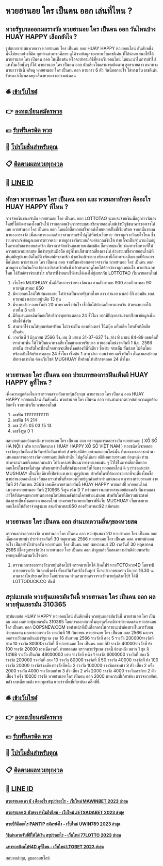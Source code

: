 # หวยฮานอย ใคร เป็นคน ออก เล่นที่ไหน ?
## หวยรัฐบาลออกผลรางวัล หวยฮานอย ใคร เป็นคน ออก วันไหนบ้าง HUAY HAPPY เลือกยังไง ?
รูปแบบการเล่นหวยลาว หวยฮานอย ใคร เป็นคน ออก HUAY HAPPY หวยออนไลน์ อันดับหนึ่ง นั้นไม่ยากอย่างที่คิด ทุกท่านสามารถศึกษา ดูได้จากข้อมูลของทางเว็บเลขดีเด่น ที่ได้นำมาเสนอให้ได้ หวยฮานอย ใคร เป็นคน ออก ในเบื้องต้น หรือจะทำตามวิธ๊ที่ทางเว็บออนไลน์ ได้แนะนำในการเข้าไปแทงในเว็บนั้นๆ ก็ได้ หวยฮานอย ใคร เป็นคน ออก นักเสี่ยงโชคสามารถติดตาม สูตรหวยลาว แนวทางหวยลาววันนี้ หรือดู หวยฮานอย ใคร เป็นคน ออก หวยลาว 6 ตัว วันนี้ออกอะไร ได้ทางเว็บ เลขดีเด่น รับรองว่าไม่พลาดทุกเรื่องหวยลาวอย่างแน่นอน

## 🛎 [เข้าเว็บไซต์](https://bit.ly/3BG5bNw)
## 👉 [ลงทะเบียนสมัครหวย](https://bit.ly/3BG5bNw)
## 💵 [รับฟรีเครดิต หวย](https://bit.ly/3C3mvgS)
## 👑 [โปรโมชั่นสำหรับตุณ](https://bit.ly/3C3mvgS)
## 📋 [ติดตามผลหวยทุกงวด](https://bit.ly/3C3mvgS)
## 📱 [LINE ID](https://bit.ly/3C3mvgS)

## ทักษา หวยฮานอย ใคร เป็นคน ออก และ หวยมหาทักษา คืออะไร HUAY HAPPY ที่ไหน ?
การจ่ายเงินของเจ้ามือ หวยฮานอย ใคร เป็นคน ออก LOTTOTAO ระบบจะจ่ายเงินเมื่อถูกรางวัลเองโดยที่ไม่ต้องรอคงโอนเงินให้ เรากดถอนเงินจากระบบสมาชิกหวยออนไลน์เข้าบัญชีธนาคารของเราได้เลย หวยฮานอย ใคร เป็นคน ออก โดยเมื่อซื้อหวยเสร็จกดส่งโพยหวยเป็นที่เรียบร้อย จากกนั้นรอผลหวยออกรางวัล เมื่อผลหวยออกแล้วเราสามารถเข้าไปดูได้ที่หน้าเว็บหวย ว่าเราถูกรางวัลอะไรไหม ซึ่งระบบจะแจ้งข้อมูลผลการตรวจหวย หากถูกรางวัลระบบก็จะคำนวณเงินให้ ท่านก็จะเป็นจำนวนเงินอยู่ในกระเป๋าของระบบสมาชิก
อัตราการจ่ายเงินของหวยแต่ละชนิด
ซื้อหวยบนเว็บ ช่องทางซื้อหวยที่ให้ความสะดวกมากมาย ซื้อง่ายๆผ่านมือถือ อยู่ที่ไหนก็สามารถเสี่ยงดวงได้ ด้วยระบบซื้อหวยออนไลน์ที่ทันสมัยรูปแบบอัตโนมัติ เพียงสมัครสมาชิก ฝากเงินเข้าระบบ เพียงเท่านี้ก็สามารถเลือกเลขที่ต้องการซื้อได้เลย หวยฮานอย ใคร เป็นคน ออก จากนั้นแค่รอผลตรวจรางวัล หวยฮานอย ใคร เป็นคน ออก หากถูกรางวัลเงินก็จะเข้ากระเป๋าสมาชิกทันที แล้วสามารถดูโพยได้ด้วยว่าเราถูกเลขอะไร หวยประเภทไหน ได้รับอัตราจ่ายเท่าไร บริการที่ง่ายดายให้งานได้เองไม่ยุ่งยากกับ LOTTOTAO เว็บหวยออนไลน์
1. เว็บไซต์ MUGHUAY นั้นมีอัตราการจ่ายรางวัลแพง สามตัวบาทละ 900 สองตัวบาทละ 90 หวยหุ้นบาทละ 850
2. มีหวยออนไลน์ให้เล่นมากมาย ไม่ว่าจะเป็นหวยรัฐบาลไทย ลาว ฮานอย มาเลย์ ยี่กี ออมสิน ธกส. หวยพม่า และหวยหุ้นอีก 13 หุ้น
3. มีระบบฝาก-ถอนขั้นต่ำ 20 บาทรวดเร็วทันใจ เชื่อถือได้ปลอดภัยทางการเงิน ด้วยระบบออโต้ ภายใน 3 นาที
4. มีทีมงานแอดมินที่คอยให้บริการทุกท่านตลอด 24 ชั่วโมง หากมีปัญหาสามารถปรึกษาข้อมูลเพิ่มเติมได้ทั้งวัน
5. สามารถใช้งานได้ทุกแฟลทฟร์อม ไม่ว่าจะเป็น คอมพิวเตอร์ โน็ตบุ๊ค แท็บเล็ต โทรศัพท์มือถือ เป็นต้น
6. งวดวันที่ 1 มิถุนายน 2566 วิ่ง..บน 3 มาแน่ 31-37-637 วิ่ง..ล่าง 8 มาแน่ 84-89 เลขเด็ดที่เรานำมานั้น ให้ไว้เป็นแนวทางเสี่ยงโชคแทงหวยรับบาล หวยออนไลน์งวดวันที่ 1 มิ.ย. 2566 เท่านั้น สำหรับใครที่สนใจอยากจะเสี่ยงโชคต้องที่นี่ที่เดียว ซื้อง่าย จ่ายเต็ม อั้นน้อย ไม่คืนโพย พร้อมเปิดให้บริการตลอด 24 ชั่วโมง เริ่มต้น 1 บาท ฝาก-ถอนง่ายรวดเร็วทันใจ มั่นคงและปลอดถัยทางการเงิน ต้องเว็บไซต์ MUGHUAY ที่พร้อมให้บริการตลอด 24 ชั่วโมง

## หวยฮานอย ใคร เป็นคน ออก ประเภทของการฝันเห็นผี HUAY HAPPY ดูที่ไหน ?
เพื่อความถูกต้องในการตรวจผลรางวัลหวยหุ้นอังกฤษ หวยฮานอย ใคร เป็นคน ออก HUAY HAPPY หวยออนไลน์ อันดับหนึ่ง หวยฮานอย ใคร เป็นคน ออก ท่านสามารถตรวจสอบความถูกต้องอีกครั้ง จากหน้าเว็บ หวยออนไลน์
1. เลขฟัน 11111111111111
2. เลขฟัน 14 214
3. เลข 2 ตัว 05 03 15 13
4. เลขวิ่งรูด 0 1

ผลหวยฮานอยย้อนหลัง หวยฮานอย ใคร เป็นคน ออก ตรวจผลการออกรางวัล หวยฮานอย ( XỔ SỐ HÀ NỘI ) หรือ หวยเวียดนาม ( HUAY HAPPY XỔ SỐ VIỆT NAM ) หวยชนิดนี้จะออกอรางวัลทุกวันตั้งแต่วันจันทร์ถึงวันอาทิตย์ สำหรับสถิติหวยฮานอยออนไลน์นั้น ทีมงานของเราขอนำมาเสนอผลการออกรางวัลหวยฮานอยปกติเท่านั้น ไปดูกันได้เลย
สถิติผลหวยฮานอย ย้อนหลัง ท่านสามารถนำเลขที่เคยออกมาแล้ว ไปวิเคราะห์เป็นแนวทางหาเลขแม่น ๆ ไว้ใช้ในการเลือกซื้อหวยออนไลน์ในงวดนี้ล่าสุด หรือหากท่านใดที่กำลังมองหาเว็บไว้แทง หวยออนไลน์ ดี ๆ เราขอแนะนำ MUGHUAY เป็นเว็บเดียวที่เปิดรับแทงหวยทุกรูปแบบ สำหรับใครที่ต้องการอยากที่จะเสี่ยงโชคซื้อหวยฮานอยออนไลน์ เว็บของเราเท่านั้นที่จะตอบโจทย์ลูกค้าอย่างท่านแน่นอน
แนวทางหวยฮานอย งวดวันที่ 21 กันยายน 2566 เลขเด็ดหวยฮานอยวันนี้ HUAY HAPPY หวยแฮปปี้ หวยออนไลน์ แนวทางหวยฮานอย วันที่ 210965 วิ่งรูด เน้น 0 7 พร้อมตรวจผลหวยฮานอยย้อนหลัง ทีมงานของเราได้อัปเดตผลหวยฮานอยออนไลน์ย้อนหลังก่อนใครอย่างแน่นอน สำหรับใครที่มีความประสงค์ต้องการเสี่ยงโชคแทงหวยออนไลน์ สามารถเข้ามาแทงกับเราที่นี่เว็บ MUGHUAY เว็บแทงหวยออนไลน์ให้อัตราจ่ายสูงมาก สามตัวบาทละ850 สองตัวบาทละ92 สมัครเลย

## หวยฮานอย ใคร เป็นคน ออก อ่านบทความอื่นๆของหวยสด
ตรวจผลการออกรางวัล หวยฮานอย ใคร เป็นคน ออก หวยหุ้นพม่า 2D หวยฮานอย ใคร เป็นคน ออก เช็คผลหวยพม่า ประจำงวดวันที่ 30 พฤษภาคม 2566 หวยฮานอย ใคร เป็นคน ออก หวยพม่าออกอะไร
เป็นอย่างไรบ้างครับ หวยฮานอย ใคร เป็นคน ออก ผลหวยพม่า 2D งวดวันที่ 30 พฤษภาคม 2566 มีใครถูกรางวัลบ้าง หวยฮานอย ใคร เป็นคน ออก ถ้าถูกแล้วก็แสดงความยินดีด้วยนะครับ ขอบคุณที่ติดตามเว็บไซต์เรา
1. ตรวจผลการออกรางวัลหวยหุ้นสิงคโปร์ ตรวจหวยโตโต้ สิงคโปร์ หวยTOTOหวย4D โดยจะมีการออกรางวัล วันละหนึ่งครั้ง ตั้งแต่วันจันทร์ถึงวันศุกร์ ซึ่งจะประกาศผลรางวัลเวลา 16.30 น. ตามเวลาในประเทศไทย โดยประมาณ ท่านสามารถตรวจรางวัลหวยหุ้นสิงคโปร์ ได้ที่ LOTTODUCK.CO ทันที

## สรุปแบบย่อ หวยหุ้นเยอรมันวันนี้ หวยฮานอย ใคร เป็นคน ออก ผลหวยหุ้นเยอรมัน 310365
สรุปแบบย่อ HUAY HAPPY หวยออนไลน์ อันดับหนึ่ง หวยหุ้นเยอรมันวันนี้ หวยฮานอย ใคร เป็นคน ออก ผลหวยหุ้นเยอรมัน 310365 โดยการออกสลากในทุกๆครั้งจะมีการถ่ายทอดสด หวยฮานอย ใคร เป็นคน ออก OOPSNEW.COM ขอทำหน้าที่เป็นสื่อกลางในการแนะนำช่องทางในการรับชม
ถ่ายทอดสด ผลการออกรางวัล งวดวันที่ 16 กันยายน หวยฮานอย ใคร เป็นคน ออก 2566
ผลการออกรางวัลสลากกินแบ่งรัฐบาล งวด 16 กันยายน 2566
รางวัลที่ สอง 5 รางวัล 200000รางวัลที่ สาม 10 รางวัล 80000รางวัลที่ สี่ หวยฮานอย ใคร เป็นคน ออก 50 รางวัล 40000รางวัลที่ ห้า 100 รางวัล 20000
 เลขเด็ดงวดนี้ ถ่ายทอดสด ตรวจหวยรัฐบาล งวดนี้ ย้อนหลัง 
สลาก 1 ชุด มี 14168 รางวัล เป็นเงิน 48000000 บาท
รางวัลที่ หนึ่ง 1 รางวัล 6000000 รางวัลที่ สอง 5 รางวัล 200000 รางวัลที่ สาม 10 รางวัล 80000 รางวัลที่ สี่ 50 รางวัล 40000 รางวัลที่ ห้า 100 รางวัล 20000 รางวัลข้างเคียงรางวัลที่หนึ่ง 2 รางวัล 100000 รางวัลเลขหน้า 3 ตัว เสี่ยง 2 ครั้ง 2000 รางวัล 4000 รางวัลเลขท้าย 3 ตัว เสี่ยง 2 ครั้ง 2000 รางวัล 4000 รางวัลเลขท้าย 2 ตัว เสี่ยง 1 ครั้ง 10000 รางวัล หวยฮานอย ใคร เป็นคน ออก 2000
บทความที่เกี่ยวข้อง
ตรวจหวยย้อนหลัง เลขเด็ดเลขดัง หวยทุกชนิด และข่าวอื่นที่เกี่ยวข้อง คลิ๊กที่นี่

## 🛎 [เข้าเว็บไซต์](https://bit.ly/3BG5bNw)
## 👉 [ลงทะเบียนสมัครหวย](https://bit.ly/3BG5bNw)
## 💵 [รับฟรีเครดิต หวย](https://bit.ly/3C3mvgS)
## 👑 [โปรโมชั่นสำหรับตุณ](https://bit.ly/3C3mvgS)
## 📋 [ติดตามผลหวยทุกงวด](https://bit.ly/3C3mvgS)
## 📱 [LINE ID](https://bit.ly/3C3mvgS)

#### [หวยฮานอย ดา นั ง คืออะไร สรุปว่าอะไร - เว็บใหม่ MAWINBET 2023 ล่าสุด](https://atom.io/themes/หวยฮานอย%20ดา%20นั%20ง%20คืออะไร%20สรุปว่าอะไร%20-%20เว็บใหม่%20mawinbet%202023%20ล่าสุด)
#### [หวยฮานอย 3 ตัวตรง ทำไมถึงนิยม - เว็บใหม่ JETSADABET 2023 ล่าสุด](https://atom.io/themes/หวยฮานอย%203%20ตัวตรง%20ทำไมถึงนิยม%20-%20เว็บใหม่%20jetsadabet%202023%20ล่าสุด)
#### [หวยยี่กีคืออะไร PANTIP สมัครยังไง - เว็บใหม่ UWIN789 2023 ล่าสุด](https://atom.io/themes/หวยยี่กีคืออะไร%20pantip%20สมัครยังไง%20-%20เว็บใหม่%20uwin789%202023%20ล่าสุด)
#### [วิธีเล่นหวยจับยี่กีให้ได้เงิน สรุปว่าอะไร - เว็บใหม่ 77LOTTO 2023 ล่าสุด](https://atom.io/themes/วิธีเล่นหวยจับยี่กีให้ได้เงิน%20สรุปว่าอะไร%20-%20เว็บใหม่%2077lotto%202023%20ล่าสุด)
#### [แทงหวยสิงคโปร์4D ดูที่ไหน - เว็บใหม่ LTOBET 2023 ล่าสุด](https://atom.io/themes/แทงหวยสิงคโปร์4d%20ดูที่ไหน%20-%20เว็บใหม่%20ltobet%202023%20ล่าสุด)

[ผลบอลล่าสุด](https://siamsport.tv "ผลบอลล่าสุด"), [ดูบอลออนไลน์](https://siamsport.tv/ดูบอลสด "ดูบอลออนไลน์")